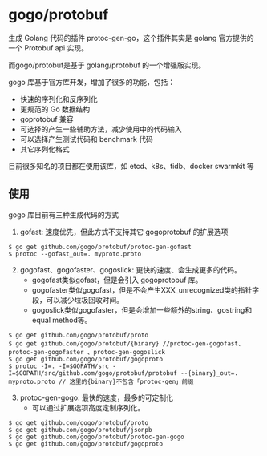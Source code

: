 # gogo/protobuf
生成 Golang 代码的插件 protoc-gen-go，这个插件其实是 golang 官方提供的 一个 Protobuf api 实现。

而gogo/protobuf是基于 golang/protobuf 的一个增强版实现。

gogo 库基于官方库开发，增加了很多的功能，包括：

- 快速的序列化和反序列化
- 更规范的 Go 数据结构
- goprotobuf 兼容
- 可选择的产生一些辅助方法，减少使用中的代码输入
- 可以选择产生测试代码和 benchmark 代码
- 其它序列化格式

目前很多知名的项目都在使用该库，如 etcd、k8s、tidb、docker swarmkit 等

## 使用
gogo 库目前有三种生成代码的方式
1. gofast: 速度优先，但此方式不支持其它 gogoprotobuf 的扩展选项
```shell script
$ go get github.com/gogo/protobuf/protoc-gen-gofast
$ protoc --gofast_out=. myproto.proto
```
2. gogofast、gogofaster、gogoslick: 更快的速度、会生成更多的代码。
   - gogofast类似gofast，但是会引入 gogoprotobuf 库。
   - gogofaster类似gogofast，但是不会产生XXX_unrecognized类的指针字段，可以减少垃圾回收时间。
   - gogoslick类似gogofaster，但是会增加一些额外的string、gostring和equal method等。
```shell
$ go get github.com/gogo/protobuf/proto
$ go get github.com/gogo/protobuf/{binary} //protoc-gen-gogofast、protoc-gen-gogofaster 、protoc-gen-gogoslick 
$ go get github.com/gogo/protobuf/gogoproto
$ protoc -I=. -I=$GOPATH/src -I=$GOPATH/src/github.com/gogo/protobuf/protobuf --{binary}_out=. myproto.proto // 这里的{binary}不包含「protoc-gen」前缀
```

3. protoc-gen-gogo: 最快的速度，最多的可定制化
   - 可以通过扩展选项高度定制序列化。
```shell
$ go get github.com/gogo/protobuf/proto
$ go get github.com/gogo/protobuf/jsonpb
$ go get github.com/gogo/protobuf/protoc-gen-gogo
$ go get github.com/gogo/protobuf/gogoproto
```
